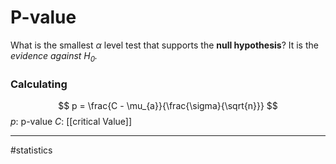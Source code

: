 # P-value
What is the smallest $\alpha$ level test that supports the **null hypothesis**? It is the *evidence against $H_{0}$.*

### Calculating
$$
p = \frac{C - \mu_{a}}{\frac{\sigma}{\sqrt{n}}}
$$
$p$: p-value
$C$: [[critical Value]]





---
#statistics